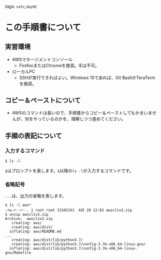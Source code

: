 ###### tags: `cetc`,`day01`
# この手順書について
## 実習環境
- AWSマネージメントコンソール
    - FirefoxまたはChromeを推奨。IEは不可。
- ローカルPC
    - SSHが実行できればよい。Windows 10であれば、Git BashかTeraTermを推奨。

## コピー＆ペーストについて
- AWSのコマンドは長いので、手順書からコピー＆ペーストしてもかまいませんが、何をやっているのかを、理解しつつ進めてください。

## 手順の表記について
### 入力するコマンド
```bash=
$ ls -l
```
`$`はプロンプトを表します。`$`以降の`ls -l`が入力するコマンドです。

### 省略記号
`...`は、出力の省略を表します。

```bash=
$ ls -l aws*
-rw-r--r--. 1 root root 33105191  6月 20 12:03 awscliv2.zip
$ unzip awscliv2.zip 
Archive:  awscliv2.zip
   creating: aws/
   creating: aws/dist/
  inflating: aws/README.md           
...
   creating: aws/dist/lib/python3.7/
   creating: aws/dist/lib/python3.7/config-3.7m-x86_64-linux-gnu/
  inflating: aws/dist/lib/python3.7/config-3.7m-x86_64-linux-gnu/Makefile  
```

